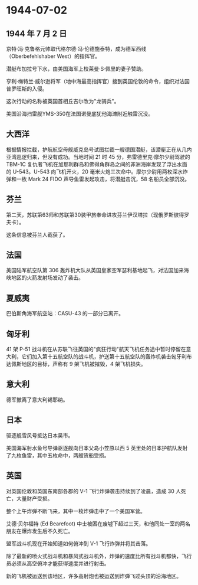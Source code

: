 # 1944-07-02

## 1944 年 7 月 2 日

京特·冯·克鲁格元帅取代格尔德·冯·伦德施泰特，成为德军西线（Oberbefehlshaber
West）的指挥官。

潜艇布加拉号下水，由美国海军上校莱曼·S·佩里的妻子赞助。

亨利·梅特兰·威尔逊将军（地中海最高指挥官）接到英国伦敦的命令，组织对法国普罗旺斯的入侵。

这次行动的名称被英国首相丘吉尔改为"龙骑兵"。

美国沿海扫雷舰YMS-350在法国诺曼底犹他海滩附近触雷沉没。

## 大西洋

根据情报拦截，护航航空母舰威克岛号试图拦截一艘德国潜艇，该潜艇正在从几内亚湾巡逻归来，但没有成功。当地时间
21 时 45 分，弗雷德里克·摩尔少尉驾驶的 TBM-1C
复仇者飞机在加那利群岛和佛得角群岛之间的非洲海岸发现了浮出水面的
U-543。U-543 向飞机开火，20
毫米火炮三次命中。摩尔少尉用两枚深水炸弹和一枚 Mark 24 FIDO
声导鱼雷发起攻击，将潜艇击沉，58 名船员全部沉没。

## 芬兰

第二天，苏联第63师和苏联第30装甲旅奉命进攻芬兰伊汉塔拉（现俄罗斯彼得罗夫卡）。

这条信息被芬兰人截获了。

## 法国

美国陆军航空队第 306
轰炸机大队从英国皇家空军瑟利基地起飞，对法国加来海峡地区的火箭发射场发动了袭击。

## 夏威夷

巴伯斯角海军航空站：CASU-43 的一部分已离开。

## 匈牙利

41 架 P-51
战斗机在从苏联飞往英国的"疯狂行动"航天飞机任务途中暂时停留在意大利，它们加入第十五航空队的战斗机，护送第十五航空队的轰炸机袭击匈牙利布达佩斯地区的目标，声称有
9 架飞机被摧毁，4 架飞机损失。

## 意大利

德军撤离了意大利锡耶纳。

## 日本

驱逐舰雪风号抵达日本吴市。

美国海军射水鱼号导弹驱逐舰向日本父岛小笠原以西 5
英里处的日本护航队发射了九枚鱼雷，其中五枚命中，两艘货船受损。

## 英国

对英国伦敦和英国东南部各郡的 V-1 飞行炸弹袭击持续到了凌晨，造成 30
人死亡，大量财产受损。

整个上午炸弹不断飞来，其中一枚炸弹击中了一个美国军营。

艾德·贝尔福特 (Ed Bearefoot)
中士被困在废墟下超过三天，和他同处一室的两名朋友在爆炸发生后不久死亡。

盟军战斗机现在开始知道如何俯冲到 V-1 飞行炸弹并将其击落。

除了最新的喷火式战斗机和暴风式战斗机外，炸弹的速度比所有战斗机都快，飞行员必须从高空俯冲才能获得速度并进行射击。

新的飞机被运送到该地区，许多高射炮也被运送到炸弹飞过头顶的沿海地区。

